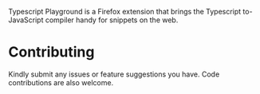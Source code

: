Typescript Playground is a Firefox extension that brings the Typescript
to-JavaScript compiler handy for snippets on the web.

# Contributing

Kindly submit any issues or feature suggestions you have. Code
contributions are also welcome.